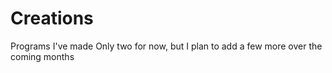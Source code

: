 # Creations
Programs I've made
Only two for now, but I plan to add a few more over the coming months
